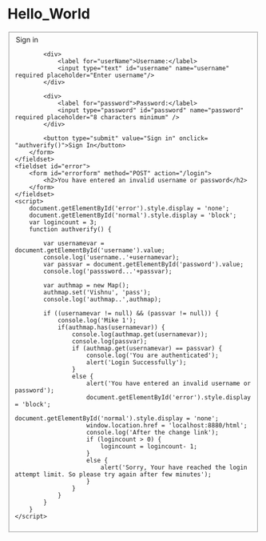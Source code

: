 # Hello_World
<!DOCTYPE html>
<html>
<style>

</style>
<body>
    <fieldset id="normal">
        <form method="POST" id="form0" action="/login">
            <legend>Sign in</legend>

            <div>
                <label for="userName">Username:</label>
                <input type="text" id="username" name="username" required placeholder="Enter username"/>
            </div>

            <div>
                <label for="password">Password:</label>
                <input type="password" id="password" name="password" required placeholder="8 characters minimum" />
            </div>

            <button type="submit" value="Sign in" onclick= "authverify()">Sign In</button>
        </form>
    </fieldset>
    <fieldset id="error">
        <form id="errorform" method="POST" action="/login">
            <h2>You have entered an invalid username or password</h2>
        </form>
    </fieldset> 
    <script>
        document.getElementById('error').style.display = 'none';
        document.getElementById('normal').style.display = 'block';
        var logincount = 3;
        function authverify() {
            
            var usernamevar = document.getElementById('username').value;
            console.log('username..'+usernamevar);
            var passvar = document.getElementById('password').value;
            console.log('passsword...'+passvar);
            
            var authmap = new Map();
            authmap.set('Vishnu', 'pass');
            console.log('authmap..',authmap);
            
            if ((usernamevar != null) && (passvar != null)) {
                console.log('Mike 1');
                if(authmap.has(usernamevar)) {
                    console.log(authmap.get(usernamevar));
                    console.log(passvar);
                    if (authmap.get(usernamevar) == passvar) {
                        console.log('You are authenticated');
                        alert('Login Successfully');                        
                    }
                    else {
                        alert('You have entered an invalid username or password');
                        document.getElementById('error').style.display = 'block';
                        document.getElementById('normal').style.display = 'none';
                        window.location.href = 'localhost:8880/html';
                        console.log('After the change link');
                        if (logincount > 0) {
                            logincount = logincount- 1;
                        }
                        else {
                            alert('Sorry, Your have reached the login attempt limit. So please try again after few minutes');
                        }
                    }
                }
            }               
        }
    </script>
</body>
</html>

